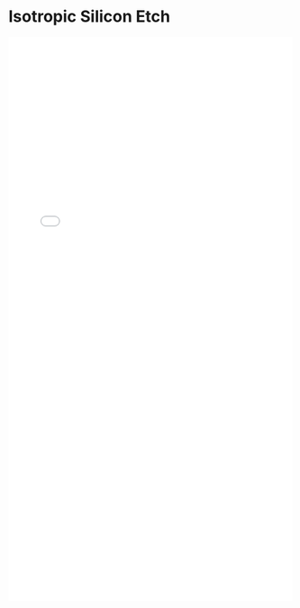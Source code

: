 # Isotropic Silicon Etch

<iframe 
src="/nanodocs/assets/pdfjs/web/viewer.html?file=/nanodocs/assets/pdfs/chem/Isotropic_Silicon_Etch_(HNA)_SOP.pdf"
width="100%" 
height="1000px" 
style="border: none;">
</iframe>